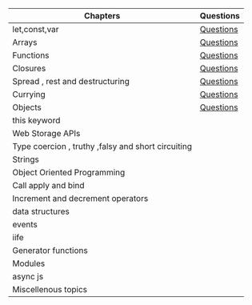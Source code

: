 | Chapters                                           | Questions                                                    |
| -------------------------------------------------- | ------------------------------------------------------------ |
| let,const,var                                      | [Questions](https://github.com/SuvadeepMukherjee/JavaScript-Output-based-Interview-Questions/blob/main/let%2Cconst%2Cvar/Questions.md) |
| Arrays                                             | [Questions](https://github.com/SuvadeepMukherjee/JavaScript-Output-based-Interview-Questions/blob/main/arrays/Questions-on-arrays.md) |
| Functions                                          | [Questions](https://github.com/SuvadeepMukherjee/JavaScript-Output-based-Interview-Questions/blob/main/functions/Questions-on-functions.md) |
| Closures                                           | [Questions](https://github.com/SuvadeepMukherjee/JavaScript-Output-based-Interview-Questions/blob/main/Closures/Questions%20on%20Closures.md) |
| Spread , rest and destructuring                    | [Questions](https://github.com/SuvadeepMukherjee/JavaScript-Output-based-Interview-Questions/blob/main/spread-rest-destructuring(completed)/destructuring-questions.md) |
| Currying                                           | [Questions](https://github.com/SuvadeepMukherjee/JavaScript-Output-based-Interview-Questions/blob/main/currying/currying.md) |
| Objects                                            | [Questions]()                                                |
| this keyword                                       |                                                              |
| Web Storage APIs                                   |                                                              |
| Type coercion , truthy ,falsy and short circuiting |                                                              |
| Strings                                            |                                                              |
| Object Oriented Programming                        |                                                              |
| Call apply and bind                                |                                                              |
| Increment and decrement operators                  |                                                              |
| data structures                                    |                                                              |
| events                                             |                                                              |
| iife                                               |                                                              |
| Generator functions                                |                                                              |
| Modules                                            |                                                              |
| async js                                           |                                                              |
| Miscellenous topics                                |                                                              |

